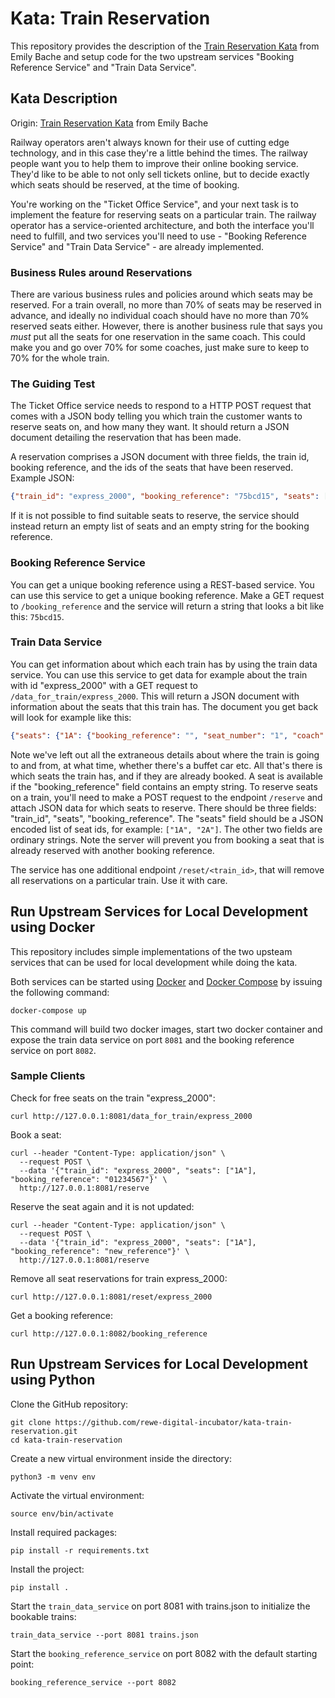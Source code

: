 # Kata: Train Reservation

This repository provides the description of the [Train Reservation Kata](https://github.com/emilybache/KataTrainReservation) from Emily Bache and setup code for the two upstream services "Booking Reference Service" and "Train Data Service".

## Kata Description

Origin: [Train Reservation Kata](https://github.com/emilybache/KataTrainReservation) from Emily Bache

Railway operators aren't always known for their use of cutting edge technology, and in this case they're a little behind the times. The railway people want you to help them to improve their online booking service. They'd like to be able to not only sell tickets online, but to decide exactly which seats should be reserved, at the time of booking.

You're working on the "Ticket Office Service", and your next task is to implement the feature for reserving seats on a particular train. The railway operator has a service-oriented architecture, and both the interface you'll need to fulfill, and two services you'll need to use - "Booking Reference Service" and "Train Data Service" - are already implemented.

### Business Rules around Reservations

There are various business rules and policies around which seats may be reserved. For a train overall, no more than 70% of seats may be reserved in advance, and ideally no individual coach should have no more than 70% reserved seats either. However, there is another business rule that says you _must_ put all the seats for one reservation in the same coach. This could make you and go over 70% for some coaches, just make sure to keep to 70% for the whole train.

### The Guiding Test

The Ticket Office service needs to respond to a HTTP POST request that comes with a JSON body telling you which train the customer wants to reserve seats on, and how many they want. It should return a JSON document detailing the reservation that has been made. 

A reservation comprises a JSON document with three fields, the train id, booking reference, and the ids of the seats that have been reserved. Example JSON:

```JSON
{"train_id": "express_2000", "booking_reference": "75bcd15", "seats": ["1A", "1B"]}
```

If it is not possible to find suitable seats to reserve, the service should instead return an empty list of seats and an empty string for the booking reference.

### Booking Reference Service

You can get a unique booking reference using a REST-based service. You can use this service to get a unique booking reference. Make a GET request to `/booking_reference` and the service will return a string that looks a bit like this: `75bcd15`.
	
### Train Data Service 

You can get information about which each train has by using the train data service. You can use this service to get data for example about the train with id "express_2000" with a GET request to `/data_for_train/express_2000`. This will return a JSON document with information about the seats that this train has. The document you get back will look for example like this:

```JSON
{"seats": {"1A": {"booking_reference": "", "seat_number": "1", "coach": "A"}, "2A": {"booking_reference": "", "seat_number": "2", "coach": "A"}}}
```

Note we've left out all the extraneous details about where the train is going to and from, at what time, whether there's a buffet car etc. All that's there is which seats the train has, and if they are already booked. A seat is available if the "booking_reference" field contains an empty string. To reserve seats on a train, you'll need to make a POST request to the endpoint `/reserve` and attach JSON data for which seats to reserve. There should be three fields: "train_id", "seats", "booking_reference". The "seats" field should be a JSON encoded list of seat ids, for example: `["1A", "2A"]`. The other two fields are ordinary strings. Note the server will prevent you from booking a seat that is already reserved with another booking reference.

The service has one additional endpoint `/reset/<train_id>`, that will remove all reservations on a particular train. Use it with care.

## Run Upstream Services for Local Development using Docker

This repository includes simple implementations of the two upsteam services that can be used for local development while doing the kata.

Both services can be started using [Docker](https://www.docker.com/) and [Docker Compose](https://docs.docker.com/compose/) by issuing the following command:

```shell script
docker-compose up
```

This command will build two docker images, start two docker container and expose the train data service on port `8081` and the booking reference service on port `8082`.

### Sample Clients

Check for free seats on the train "express_2000":

```shell script
curl http://127.0.0.1:8081/data_for_train/express_2000
```

Book a seat:

```shell script
curl --header "Content-Type: application/json" \
  --request POST \
  --data '{"train_id": "express_2000", "seats": ["1A"], "booking_reference": "01234567"}' \
  http://127.0.0.1:8081/reserve
```

Reserve the seat again and it is not updated:

```shell script
curl --header "Content-Type: application/json" \
  --request POST \
  --data '{"train_id": "express_2000", "seats": ["1A"], "booking_reference": "new_reference"}' \
  http://127.0.0.1:8081/reserve
```

Remove all seat reservations for train express_2000:

```shell script
curl http://127.0.0.1:8081/reset/express_2000
```

Get a booking reference:

```shell script
curl http://127.0.0.1:8082/booking_reference
```

## Run Upstream Services for Local Development using Python

Clone the GitHub repository:

```shell script
git clone https://github.com/rewe-digital-incubator/kata-train-reservation.git
cd kata-train-reservation
```

Create a new virtual environment inside the directory:

```shell script
python3 -m venv env
```

Activate the virtual environment:

```shell script
source env/bin/activate
```

Install required packages:

```shell script
pip install -r requirements.txt
```

Install the project:

```shell script
pip install .
```

Start the `train_data_service` on port 8081 with trains.json to initialize the bookable trains:

```shell script
train_data_service --port 8081 trains.json
```

Start the `booking_reference_service` on port 8082 with the default starting point:

```shell script
booking_reference_service --port 8082
```